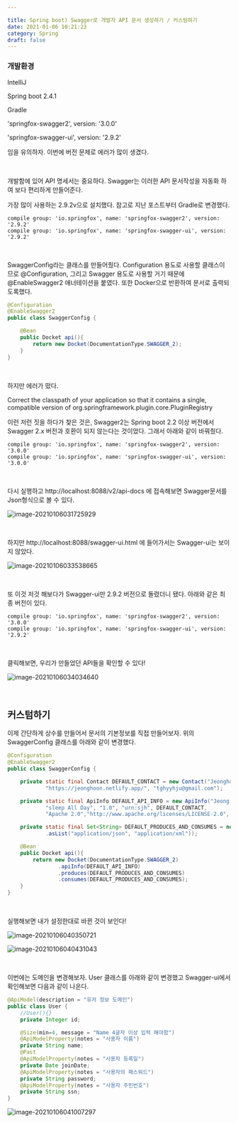 ```yaml
---

title: Spring boot) Swagger로 개발자 API 문서 생성하기 / 커스텀하기
date: 2021-01-06 10:21:23
category: Spring
draft: false
---
```


### 개발환경

IntelliJ

Spring boot 2.4.1

Gradle

'springfox-swagger2', version: '3.0.0'

'springfox-swagger-ui', version: '2.9.2'

임을 유의하자. 이번에 버전 문제로 에러가 많이 생겼다.

<br/>

개발함에 있어 API 명세서는 중요하다. Swagger는 이러한 API 문서작성을 자동화 하여 보다 편리하게 만들어준다.

가장 많이 사용하는 2.9.2v으로 설치했다. 참고로 지난 포스트부터  Gradle로 변경했다.

```
compile group: 'io.springfox', name: 'springfox-swagger2', version: '2.9.2'
compile group: 'io.springfox', name: 'springfox-swagger-ui', version: '2.9.2'
```

<br/>

SwaggerConfig라는 클래스를 만들어줬다. Configuration 용도로 사용할 클래스이므로 @Configuration, 그리고 Swagger 용도로 사용할 거기 때문에 @EnableSwagger2 애너테이션을 붙였다. 또한 Docker으로 반환하여 문서로 출력되도록했다.

```	java
@Configuration
@EnableSwagger2
public class SwaggerConfig {

    @Bean
    public Docket api(){
        return new Docket(DocumentationType.SWAGGER_2);
    }
}
```

<br/>

하지만 에러가 떴다. 

Correct the classpath of your application so that it contains a single, compatible version of org.springframework.plugin.core.PluginRegistry

이런 저런 짓을 하다가 찾은 것은, Swagger2는 Spring boot 2.2 이상 버전에서 Swagger 2.x 버전과 호환이 되지 않는다는 것이었다. 그래서 아래와 같이 바꿔줬다.

```
compile group: 'io.springfox', name: 'springfox-swagger2', version: '3.0.0'
compile group: 'io.springfox', name: 'springfox-swagger-ui', version: '3.0.0'
```

<br/>

다시 실행하고 http://localhost:8088/v2/api-docs 에 접속해보면 Swagger문서를 Json형식으로 볼 수 있다.

![image-20210106031725929](SpringBoot14-swagger.assets/image-20210106031725929.png)

<br/>

하지만 http://localhost:8088/swagger-ui.html 에 들어가서는 Swagger-ui는 보이지 않았다.

![image-20210106033538665](SpringBoot14-swagger.assets/image-20210106033538665.png)

<br/>

또 이것 저것 해보다가 Swagger-ui만 2.9.2 버전으로 돌렸더니 됐다. 아래와 같은 최종 버전이 있다.

```
compile group: 'io.springfox', name: 'springfox-swagger2', version: '3.0.0'
compile group: 'io.springfox', name: 'springfox-swagger-ui', version: '2.9.2'
```

<br/>

클릭해보면, 우리가 만들었던 API들을 확인할 수 있다!

![image-20210106034034640](SpringBoot14-swagger.assets/image-20210106034034640.png)

<br/>

## 커스텀하기

이제 간단하게 상수를 만들어서 문서의 기본정보를 직접 만들어보자. 위의 SwaggerConfig 클래스를 아래와 같이 변경했다.

```java
@Configuration
@EnableSwagger2
public class SwaggerConfig {

    private static final Contact DEFAULT_CONTACT = new Contact("Jeonghoon",
            "https://jeonghoon.netlify.app/", "tghyyhju@gmail.com");

    private static final ApiInfo DEFAULT_API_INFO = new ApiInfo("Jeong API",
            "sleep All Day", "1.0", "urn:sjh", DEFAULT_CONTACT,
            "Apache 2.0","http://www.apache.org/licenses/LICENSE-2.0", new ArrayList<>());

    private static final Set<String> DEFAULT_PRODUCES_AND_CONSUMES = new HashSet<>(Arrays
            .asList("application/json", "application/xml"));

    @Bean
    public Docket api(){
        return new Docket(DocumentationType.SWAGGER_2)
                .apiInfo(DEFAULT_API_INFO)
                .produces(DEFAULT_PRODUCES_AND_CONSUMES)
                .consumes(DEFAULT_PRODUCES_AND_CONSUMES);
    }
}
```

<br/>

실행해보면 내가 설정한대로 바뀐 것이 보인다!

![image-20210106040350721](SpringBoot14-swagger.assets/image-20210106040350721.png)

![image-20210106040431043](SpringBoot14-swagger.assets/image-20210106040431043.png)

<br/>

이번에는 도메인을 변경해보자. User 클래스를 아래와 같이 변경했고 Swagger-ui에서 확인해보면 다음과 같이 나온다.

```java
@ApiModel(description = "유저 정보 도메인")
public class User {
    //User(){}
    private Integer id;

    @Size(min=4, message = "Name 4글자 이상 입력 해야함")
    @ApiModelProperty(notes = "사용자 이름")
    private String name;
    @Past
    @ApiModelProperty(notes = "사용자 등록일")
    private Date joinDate;
    @ApiModelProperty(notes = "사용자의 패스워드")
    private String password;
    @ApiModelProperty(notes = "사용자 주민번호")
    private String ssn;
}
```

![image-20210106041007297](SpringBoot14-swagger.assets/image-20210106041007297.png)